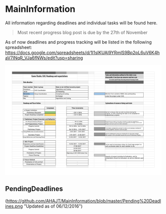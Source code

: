 # MainInformation
All information regarding deadlines and individual tasks will be found here.

> Most recent progress blog post is due by the 27th of November

As of now deadlines and progress tracking will be listed in the following spreadsheet:   https://docs.google.com/spreadsheets/d/1l1sIKUAl9YRmlS9Bp2pL6uV6K4haV7INqR_VJa6fNWs/edit?usp=sharing

![Spreadsheet should show here, if it dosent- someone screwed up](https://github.com/AHAJT/MainInformation/blob/master/Planning%20&%20Role%20Allocation.png "Spreadsheet Updated as of 19/11/2016")

## PendingDeadlines
(https://github.com/AHAJT/MainInformation/blob/master/Pending%20Deadlines.png "Updated as of 06/12/2016")

